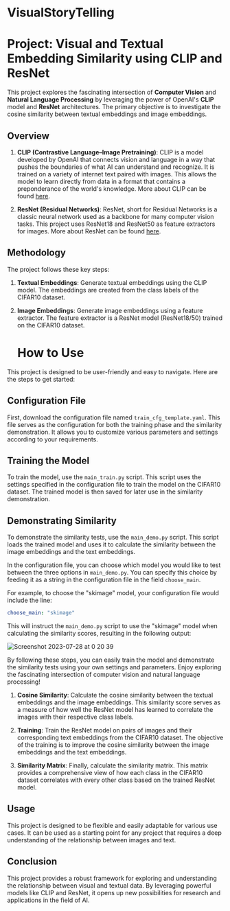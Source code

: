 # VisualStoryTelling

# Project: Visual and Textual Embedding Similarity using CLIP and ResNet

This project explores the fascinating intersection of **Computer Vision** and **Natural Language Processing** by leveraging the power of OpenAI's **CLIP** model and **ResNet** architectures. The primary objective is to investigate the cosine similarity between textual embeddings and image embeddings.

## Overview

1. **CLIP (Contrastive Language–Image Pretraining)**: CLIP is a model developed by OpenAI that connects vision and language in a way that pushes the boundaries of what AI can understand and recognize. It is trained on a variety of internet text paired with images. This allows the model to learn directly from data in a format that contains a preponderance of the world's knowledge. More about CLIP can be found [here](https://openai.com/research/clip/).

2. **ResNet (Residual Networks)**: ResNet, short for Residual Networks is a classic neural network used as a backbone for many computer vision tasks. This project uses ResNet18 and ResNet50 as feature extractors for images. More about ResNet can be found [here](https://arxiv.org/abs/1512.03385).

## Methodology

The project follows these key steps:

1. **Textual Embeddings**: Generate textual embeddings using the CLIP model. The embeddings are created from the class labels of the CIFAR10 dataset.

2. **Image Embeddings**: Generate image embeddings using a feature extractor. The feature extractor is a ResNet model (ResNet18/50) trained on the CIFAR10 dataset.

   # How to Use

This project is designed to be user-friendly and easy to navigate. Here are the steps to get started:

## Configuration File

First, download the configuration file named `train_cfg_template.yaml`. This file serves as the configuration for both the training phase and the similarity demonstration. It allows you to customize various parameters and settings according to your requirements.

## Training the Model

To train the model, use the `main_train.py` script. This script uses the settings specified in the configuration file to train the model on the CIFAR10 dataset. The trained model is then saved for later use in the similarity demonstration.

## Demonstrating Similarity

To demonstrate the similarity tests, use the `main_demo.py` script. This script loads the trained model and uses it to calculate the similarity between the image embeddings and the text embeddings.

In the configuration file, you can choose which model you would like to test between the three options in `main_demo.py`. You can specify this choice by feeding it as a string in the configuration file in the field `choose_main`. 

For example, to choose the "skimage" model, your configuration file would include the line:

```yaml
choose_main: "skimage"
```

This will instruct the `main_demo.py` script to use the "skimage" model when calculating the similarity scores, resulting in the following output:

![Screenshot 2023-07-28 at 0 20 39](https://github.com/SSA-AI/VisualStoryTelling/assets/139221319/3abfd89c-1c8e-47f9-8efe-6e810ac78ae4)



By following these steps, you can easily train the model and demonstrate the similarity tests using your own settings and parameters. Enjoy exploring the fascinating intersection of computer vision and natural language processing!

1. **Cosine Similarity**: Calculate the cosine similarity between the textual embeddings and the image embeddings. This similarity score serves as a measure of how well the ResNet model has learned to correlate the images with their respective class labels.

2. **Training**: Train the ResNet model on pairs of images and their corresponding text embeddings from the CIFAR10 dataset. The objective of the training is to improve the cosine similarity between the image embeddings and the text embeddings.

3. **Similarity Matrix**: Finally, calculate the similarity matrix. This matrix provides a comprehensive view of how each class in the CIFAR10 dataset correlates with every other class based on the trained ResNet model.


## Usage

This project is designed to be flexible and easily adaptable for various use cases. It can be used as a starting point for any project that requires a deep understanding of the relationship between images and text.

## Conclusion

This project provides a robust framework for exploring and understanding the relationship between visual and textual data. By leveraging powerful models like CLIP and ResNet, it opens up new possibilities for research and applications in the field of AI.
